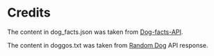 # Credits

The content in dog_facts.json was taken from [Dog-facts-API](https://github.com/DukeNgn/Dog-facts-API).

The content in doggos.txt was taken from [Random Dog](https://random.dog/doggos) API response.
